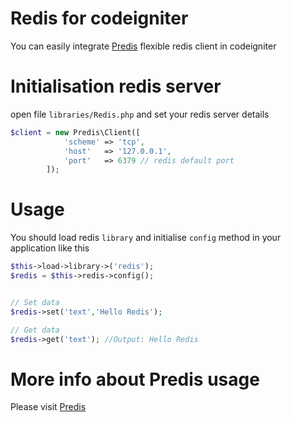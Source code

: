 # Redis for codeigniter

You can easily integrate [Predis](https://github.com/nrk/predis) flexible redis client in codeigniter 

# Initialisation redis server

open file `libraries/Redis.php` and set your redis server details

```php
$client = new Predis\Client([
            'scheme' => 'tcp',
            'host'   => '127.0.0.1',
            'port'   => 6379 // redis default port
        ]);
```

# Usage
You should load redis `library` and initialise `config` method in your application like this 

```php
$this->load->library->('redis');
$redis = $this->redis->config();


// Set data 
$redis->set('text','Hello Redis');

// Get data
$redis->get('text'); //Output: Hello Redis
```
# More info about Predis usage
Please visit [Predis](https://github.com/nrk/predis)
